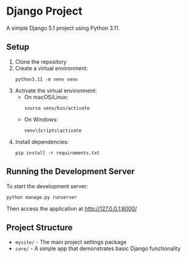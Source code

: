 # Django Project

A simple Django 5.1 project using Python 3.11.

## Setup

1. Clone the repository
2. Create a virtual environment:
   ```
   python3.11 -m venv venv
   ```
3. Activate the virtual environment:
   - On macOS/Linux:
     ```
     source venv/bin/activate
     ```
   - On Windows:
     ```
     venv\Scripts\activate
     ```
4. Install dependencies:
   ```
   pip install -r requirements.txt
   ```

## Running the Development Server

To start the development server:

```
python manage.py runserver
```

Then access the application at http://127.0.0.1:8000/

## Project Structure

- `mysite/` - The main project settings package
- `core/` - A simple app that demonstrates basic Django functionality

